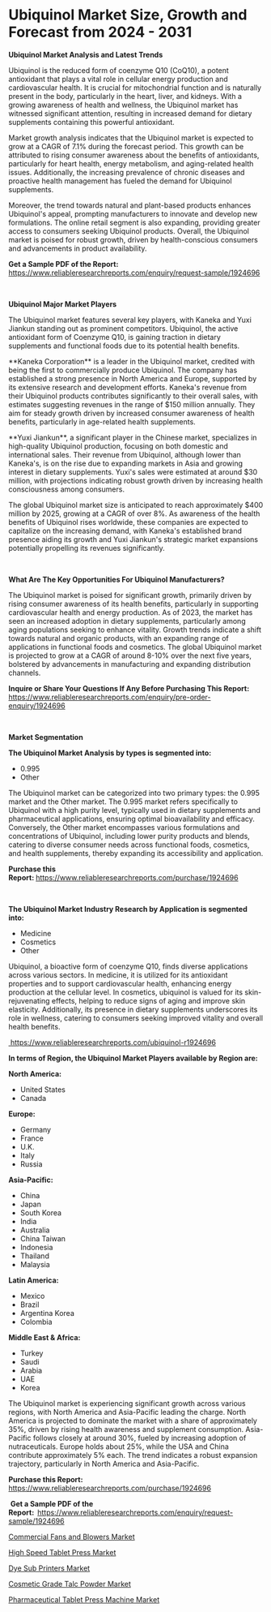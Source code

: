 <p><h1>Ubiquinol Market Size, Growth and Forecast from 2024 - 2031</h1></p><p><strong>Ubiquinol Market Analysis and Latest Trends</strong></p>
<p><p>Ubiquinol is the reduced form of coenzyme Q10 (CoQ10), a potent antioxidant that plays a vital role in cellular energy production and cardiovascular health. It is crucial for mitochondrial function and is naturally present in the body, particularly in the heart, liver, and kidneys. With a growing awareness of health and wellness, the Ubiquinol market has witnessed significant attention, resulting in increased demand for dietary supplements containing this powerful antioxidant.</p><p>Market growth analysis indicates that the Ubiquinol market is expected to grow at a CAGR of 7.1% during the forecast period. This growth can be attributed to rising consumer awareness about the benefits of antioxidants, particularly for heart health, energy metabolism, and aging-related health issues. Additionally, the increasing prevalence of chronic diseases and proactive health management has fueled the demand for Ubiquinol supplements.</p><p>Moreover, the trend towards natural and plant-based products enhances Ubiquinol's appeal, prompting manufacturers to innovate and develop new formulations. The online retail segment is also expanding, providing greater access to consumers seeking Ubiquinol products. Overall, the Ubiquinol market is poised for robust growth, driven by health-conscious consumers and advancements in product availability.</p></p>
<p><strong>Get a Sample PDF of the Report:&nbsp;</strong> <a href="https://www.reliableresearchreports.com/enquiry/request-sample/1924696?utm_campaign=16&utm_medium=2&utm_source=Github&utm_content=ia&utm_term=24102024&utm_id=ubiquinol">https://www.reliableresearchreports.com/enquiry/request-sample/1924696</a></p>
<p>&nbsp;</p>
<p><strong>Ubiquinol Major Market Players</strong></p>
<p><p>The Ubiquinol market features several key players, with Kaneka and Yuxi Jiankun standing out as prominent competitors. Ubiquinol, the active antioxidant form of Coenzyme Q10, is gaining traction in dietary supplements and functional foods due to its potential health benefits.</p><p>**Kaneka Corporation** is a leader in the Ubiquinol market, credited with being the first to commercially produce Ubiquinol. The company has established a strong presence in North America and Europe, supported by its extensive research and development efforts. Kaneka's revenue from their Ubiquinol products contributes significantly to their overall sales, with estimates suggesting revenues in the range of $150 million annually. They aim for steady growth driven by increased consumer awareness of health benefits, particularly in age-related health supplements.</p><p>**Yuxi Jiankun**, a significant player in the Chinese market, specializes in high-quality Ubiquinol production, focusing on both domestic and international sales. Their revenue from Ubiquinol, although lower than Kaneka's, is on the rise due to expanding markets in Asia and growing interest in dietary supplements. Yuxi's sales were estimated at around $30 million, with projections indicating robust growth driven by increasing health consciousness among consumers.</p><p>The global Ubiquinol market size is anticipated to reach approximately $400 million by 2025, growing at a CAGR of over 8%. As awareness of the health benefits of Ubiquinol rises worldwide, these companies are expected to capitalize on the increasing demand, with Kaneka's established brand presence aiding its growth and Yuxi Jiankun's strategic market expansions potentially propelling its revenues significantly.</p></p>
<p>&nbsp;</p>
<p><strong>What Are The Key Opportunities For Ubiquinol Manufacturers?</strong></p>
<p><p>The Ubiquinol market is poised for significant growth, primarily driven by rising consumer awareness of its health benefits, particularly in supporting cardiovascular health and energy production. As of 2023, the market has seen an increased adoption in dietary supplements, particularly among aging populations seeking to enhance vitality. Growth trends indicate a shift towards natural and organic products, with an expanding range of applications in functional foods and cosmetics. The global Ubiquinol market is projected to grow at a CAGR of around 8-10% over the next five years, bolstered by advancements in manufacturing and expanding distribution channels.</p></p>
<p><strong>Inquire or Share Your Questions If Any Before Purchasing This Report:</strong> <a href="https://www.reliableresearchreports.com/enquiry/pre-order-enquiry/1924696?utm_campaign=16&utm_medium=2&utm_source=Github&utm_content=ia&utm_term=24102024&utm_id=ubiquinol">https://www.reliableresearchreports.com/enquiry/pre-order-enquiry/1924696</a></p>
<p>&nbsp;</p>
<p><strong>Market Segmentation</strong></p>
<p><strong>The Ubiquinol Market Analysis by types is segmented into:</strong></p>
<p><ul><li>0.995</li><li>Other</li></ul></p>
<p><p>The Ubiquinol market can be categorized into two primary types: the 0.995 market and the Other market. The 0.995 market refers specifically to Ubiquinol with a high purity level, typically used in dietary supplements and pharmaceutical applications, ensuring optimal bioavailability and efficacy. Conversely, the Other market encompasses various formulations and concentrations of Ubiquinol, including lower purity products and blends, catering to diverse consumer needs across functional foods, cosmetics, and health supplements, thereby expanding its accessibility and application.</p></p>
<p><strong>Purchase this Report:&nbsp;</strong><a href="https://www.reliableresearchreports.com/purchase/1924696?utm_campaign=16&utm_medium=2&utm_source=Github&utm_content=ia&utm_term=24102024&utm_id=ubiquinol">https://www.reliableresearchreports.com/purchase/1924696</a></p>
<p>&nbsp;</p>
<p><strong>The Ubiquinol Market Industry Research by Application is segmented into:</strong></p>
<p><ul><li>Medicine</li><li>Cosmetics</li><li>Other</li></ul></p>
<p><p>Ubiquinol, a bioactive form of coenzyme Q10, finds diverse applications across various sectors. In medicine, it is utilized for its antioxidant properties and to support cardiovascular health, enhancing energy production at the cellular level. In cosmetics, ubiquinol is valued for its skin-rejuvenating effects, helping to reduce signs of aging and improve skin elasticity. Additionally, its presence in dietary supplements underscores its role in wellness, catering to consumers seeking improved vitality and overall health benefits.</p></p>
<p><a href="https://www.reliableresearchreports.com/ubiquinol-r1924696?utm_campaign=16&utm_medium=2&utm_source=Github&utm_content=ia&utm_term=24102024&utm_id=ubiquinol">&nbsp;https://www.reliableresearchreports.com/ubiquinol-r1924696</a></p>
<p><strong>In terms of Region, the Ubiquinol Market Players available by Region are:</strong></p>
<p>
    <p> <strong> North America: </strong>
        <ul>
            <li>United States</li>
            <li>Canada</li>
        </ul>
        </p> 
    <p> <strong> Europe: </strong>
        <ul>
            <li>Germany</li>
            <li>France</li>
            <li>U.K.</li>
            <li>Italy</li>
            <li>Russia</li>
        </ul>
        </p> 
    <p> <strong> Asia-Pacific: </strong>
        <ul>
            <li>China</li>
            <li>Japan</li>
            <li>South Korea</li>
            <li>India</li>
            <li>Australia</li>
            <li>China Taiwan</li>
            <li>Indonesia</li>
            <li>Thailand</li>
            <li>Malaysia</li>
        </ul>
        </p> 
    <p> <strong> Latin America: </strong>
        <ul>
            <li>Mexico</li>
            <li>Brazil</li>
            <li>Argentina Korea</li>
            <li>Colombia</li>
        </ul>
        </p> 
    <p> <strong> Middle East & Africa: </strong>
        <ul>
            <li>Turkey</li>
            <li>Saudi</li>
            <li>Arabia</li>
            <li>UAE</li>
            <li>Korea</li>
        </ul>
    </p>
    </p>
<p><p>The Ubiquinol market is experiencing significant growth across various regions, with North America and Asia-Pacific leading the charge. North America is projected to dominate the market with a share of approximately 35%, driven by rising health awareness and supplement consumption. Asia-Pacific follows closely at around 30%, fueled by increasing adoption of nutraceuticals. Europe holds about 25%, while the USA and China contribute approximately 5% each. The trend indicates a robust expansion trajectory, particularly in North America and Asia-Pacific.</p></p>
<p><strong>Purchase this Report: </strong><a href="https://www.reliableresearchreports.com/purchase/1924696?utm_campaign=16&utm_medium=2&utm_source=Github&utm_content=ia&utm_term=24102024&utm_id=ubiquinol">https://www.reliableresearchreports.com/purchase/1924696</a></p>
<p>&nbsp;<strong>Get a Sample PDF of the Report:&nbsp;&nbsp;</strong><a href="https://www.reliableresearchreports.com/enquiry/request-sample/1924696?utm_campaign=16&utm_medium=2&utm_source=Github&utm_content=ia&utm_term=24102024&utm_id=ubiquinol">https://www.reliableresearchreports.com/enquiry/request-sample/1924696</a></p>
<p><strong></strong></p>
<p><p><a href="https://www.linkedin.com/pulse/deep-dive-commercial-fans-blowers-market-itstrends-segmentation-hw8pf?utm_campaign=16&utm_medium=2&utm_source=Github&utm_content=ia&utm_term=24102024&utm_id=ubiquinol">Commercial Fans and Blowers Market</a></p><p><a href="https://issuu.com/reportprime-2/docs/high-speed-tablet-press-market-size_6eadf376e97c30?utm_campaign=16&utm_medium=2&utm_source=Github&utm_content=ia&utm_term=24102024&utm_id=ubiquinol">High Speed Tablet Press Market</a></p><p><a href="https://www.linkedin.com/pulse/global-dye-sub-printers-nexus-sector-confluences-regional-catalysts-kox5f?utm_campaign=16&utm_medium=2&utm_source=Github&utm_content=ia&utm_term=24102024&utm_id=ubiquinol">Dye Sub Printers Market</a></p><p><a href="https://github.com/boringzqthorperec/Market-Research-Report-List-1/blob/main/cosmetic-grade-talc-powder-market.md?utm_campaign=16&utm_medium=2&utm_source=Github&utm_content=ia&utm_term=24102024&utm_id=ubiquinol">Cosmetic Grade Talc Powder Market</a></p><p><a href="https://issuu.com/reportprime-2/docs/pharmaceutical-tablet-press-machine_4bc30067913d2b?utm_campaign=16&utm_medium=2&utm_source=Github&utm_content=ia&utm_term=24102024&utm_id=ubiquinol">Pharmaceutical Tablet Press Machine Market</a></p></p>